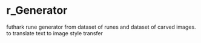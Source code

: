 # r_Generator
futhark rune generator from dataset of runes and dataset of carved images. to translate text to image style transfer
